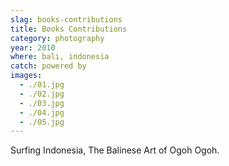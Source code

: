 ```yaml
---
slag: books-contributions
title: Books Contributions
category: photography
year: 2010
where: bali, indonesia
catch: powered by
images:
  - ./01.jpg
  - ./02.jpg
  - ./03.jpg
  - ./04.jpg
  - ./05.jpg
---
```


Surfing Indonesia, The Balinese Art of Ogoh Ogoh.
